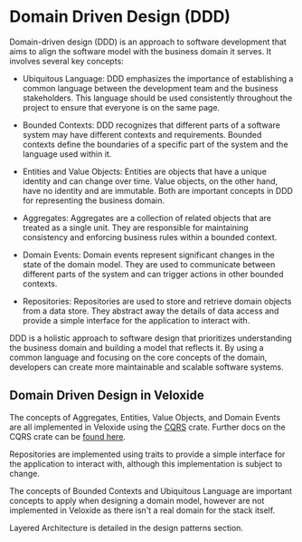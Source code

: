 # Domain Driven Design (DDD)

Domain-driven design (DDD) is an approach to software development that aims to align the software model with the business domain it serves. It involves several key concepts:

- Ubiquitous Language: DDD emphasizes the importance of establishing a common language between the development team and the business stakeholders. This language should be used consistently throughout the project to ensure that everyone is on the same page.

- Bounded Contexts: DDD recognizes that different parts of a software system may have different contexts and requirements. Bounded contexts define the boundaries of a specific part of the system and the language used within it.

- Entities and Value Objects: Entities are objects that have a unique identity and can change over time. Value objects, on the other hand, have no identity and are immutable. Both are important concepts in DDD for representing the business domain.

- Aggregates: Aggregates are a collection of related objects that are treated as a single unit. They are responsible for maintaining consistency and enforcing business rules within a bounded context.

- Domain Events: Domain events represent significant changes in the state of the domain model. They are used to communicate between different parts of the system and can trigger actions in other bounded contexts.

- Repositories: Repositories are used to store and retrieve domain objects from a data store. They abstract away the details of data access and provide a simple interface for the application to interact with.

DDD is a holistic approach to software design that prioritizes understanding the business domain and building a model that reflects it. By using a common language and focusing on the core concepts of the domain, developers can create more maintainable and scalable software systems.

## Domain Driven Design in Veloxide

The concepts of Aggregates, Entities, Value Objects, and Domain Events are all implemented in Veloxide using the [CQRS](https://docs.rs/cqrs-es/latest/cqrs_es/) crate. Further docs on the CQRS crate can be [found here](https://doc.rust-cqrs.org/intro.html).

Repositories are implemented using traits to provide a simple interface for the application to interact with, although this implementation is subject to change.

The concepts of Bounded Contexts and Ubiquitous Language are important concepts to apply when designing a domain model, however are not implemented in Veloxide as there isn't a real domain for the stack itself.

Layered Architecture is detailed in the design patterns section.
